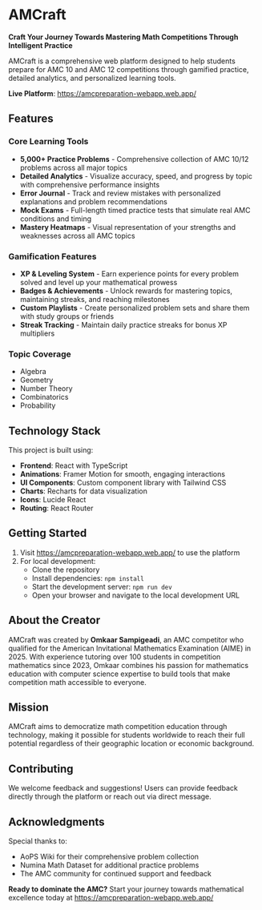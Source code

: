 # AMCraft

**Craft Your Journey Towards Mastering Math Competitions Through Intelligent Practice**

AMCraft is a comprehensive web platform designed to help students prepare for AMC 10 and AMC 12 competitions through gamified practice, detailed analytics, and personalized learning tools.

**Live Platform**: https://amcpreparation-webapp.web.app/

## Features

### Core Learning Tools
- **5,000+ Practice Problems** - Comprehensive collection of AMC 10/12 problems across all major topics
- **Detailed Analytics** - Visualize accuracy, speed, and progress by topic with comprehensive performance insights
- **Error Journal** - Track and review mistakes with personalized explanations and problem recommendations
- **Mock Exams** - Full-length timed practice tests that simulate real AMC conditions and timing
- **Mastery Heatmaps** - Visual representation of your strengths and weaknesses across all AMC topics

### Gamification Features
- **XP & Leveling System** - Earn experience points for every problem solved and level up your mathematical prowess
- **Badges & Achievements** - Unlock rewards for mastering topics, maintaining streaks, and reaching milestones
- **Custom Playlists** - Create personalized problem sets and share them with study groups or friends
- **Streak Tracking** - Maintain daily practice streaks for bonus XP multipliers

### Topic Coverage
- Algebra
- Geometry  
- Number Theory
- Combinatorics
- Probability

## Technology Stack

This project is built using:
- **Frontend**: React with TypeScript
- **Animations**: Framer Motion for smooth, engaging interactions
- **UI Components**: Custom component library with Tailwind CSS
- **Charts**: Recharts for data visualization
- **Icons**: Lucide React
- **Routing**: React Router

## Getting Started

1. Visit https://amcpreparation-webapp.web.app/ to use the platform
2. For local development:
   - Clone the repository
   - Install dependencies: `npm install`
   - Start the development server: `npm run dev`
   - Open your browser and navigate to the local development URL

## About the Creator

AMCraft was created by **Omkaar Sampigeadi**, an AMC competitor who qualified for the American Invitational Mathematics Examination (AIME) in 2025. With experience tutoring over 100 students in competition mathematics since 2023, Omkaar combines his passion for mathematics education with computer science expertise to build tools that make competition math accessible to everyone.

## Mission

AMCraft aims to democratize math competition education through technology, making it possible for students worldwide to reach their full potential regardless of their geographic location or economic background.

## Contributing

We welcome feedback and suggestions! Users can provide feedback directly through the platform or reach out via direct message.

## Acknowledgments

Special thanks to:
- AoPS Wiki for their comprehensive problem collection
- Numina Math Dataset for additional practice problems
- The AMC community for continued support and feedback



**Ready to dominate the AMC?** Start your journey towards mathematical excellence today at https://amcpreparation-webapp.web.app/
